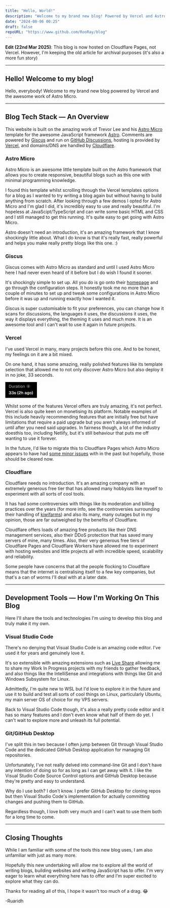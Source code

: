 ```yaml
---
title: "Hello, World!"
description: "Welcome to my brand new blog! Powered by Vercel and Astro Micro!"
date: "2024-08-06 00:25"
draft: false
repoURL: "https://www.github.com/RooRay/blog"
---
```


**Edit (22nd Mar 2025)**: This blog is now hosted on Cloudflare Pages, not Vercel. However, I'm keeping the old article for archival purposes (it's also a more fun story)

---

## Hello! Welcome to my blog!

Hello, everybody! Welcome to my brand new blog powered by Vercel and the awesome work of Astro Micro.

---

## Blog Tech Stack — An Overview

This website is built on the amazing work of Trevor Lee and his [Astro Micro](https://github.com/trevortylerlee/astro-micro) template for the awesome JavaScript framework [Astro](https://astro.build). Comments are powered by [Giscus](https://giscus.app) and run on [GitHub Discussions](https://docs.github.com/en/discussions), hosting is provided by [Vercel](https://vercel.com), and domains/DNS are handled by [Cloudflare](https://cloudflare.com).

### Astro Micro

Astro Micro is an awesome little template built on the Astro framework that allows you to create responsive, beautiful blogs such as this one with minimal programming knowledge. 

I found this template whilst scrolling through the Vercel templates options for a blog as I wanted to try writing a blog again but without having to build anything from scratch. After looking through a few demos I opted for Astro Micro and I'm glad I did, it's incredibly easy to use and really beautiful. I'm hopeless at JavaScipt/TypeScript and can write some basic HTML and CSS and I still managed to get this running. It's quite easy to get going with Astro Micro.

Astro doesn't need an introduction, it's an amazing framework that I know shockingly little about. What I do know is that it's really fast, really powerful and helps you make really pretty blogs like this one. :)

### Giscus

Giscus comes with Astro Micro as standard and until I used Astro Micro here I had never even heard of it before but I do wish I found it sooner.

It's shockingly simple to set up. All you do is go onto their [homepage](https://giscus.app) and go through the configuration steps. It honestly took me no more than a couple of minutes to set up and tweak some configurations in Astro Micro before it was up and running exactly how I wanted it.

Giscus is super customisable to fit your preferences, you can change how it scans for discussions, the languages it uses, the discussions it uses, the way it displays everything, the theming it uses and much more. It is an awesome tool and I can't wait to use it again in future projects.

### Vercel

I've used Vercel in many, many projects before this one. And to be honest, my feelings on it are a bit mixed.

On one hand, it has some amazing, really polished features like its template selection that allowed me to not only discover Astro Micro but also deploy it in no joke, 33 seconds.

![A screenshot from my Vercel dashboard showing the deployment taking 33 seconds](./vercel.png)

Whilst some of the features Vercel offers are truly amazing, it's not perfect. Vercel is also quite keen on monetising its platform. Notable examples of this include heavily recommending features that are initially free but have limitations that require a paid upgrade but you aren't always informed of until after you need said upgrades. In fairness though, a lot of the industry doesthis too, including Netlify, but it's still behaviour that puts me off wanting to use it forever.

In the future, I'd like to migrate this to Cloudflare Pages which Astro Micro appears to have had [some minor issues](https://github.com/trevortylerlee/astro-micro/issues/39) with in the past but hopefully, those should be cleared now.

### Cloudflare

Cloudflare needs no introduction. It's an amazing company with an extremely generous free tier that has allowed many hobbyists like myself to experiment with all sorts of cool tools.

It has had some controversies with things like its moderation and billing practices over the years (for more info, see the controversies surrounding their handling of [kiwifarms](https://www.theverge.com/2022/9/6/23339889/cloudflare-kiwi-farms-content-moderation-ddos)) and also its many, many outages but in my opinion, those are far outweighed by the benefits of Cloudflare.

Cloudflare offers loads of amazing free products like their DNS management services, also their DDoS protection that has saved many servers of mine, many times. Also, their very generous free tiers of Cloudflare Pages and Cloudflare Workers have allowed me to experiment with hosting websites and little projects all with incredible speed, scalability and reliability.

Some people have concerns that all the people flocking to Cloudflare means that the internet is centralising itself to a few key companies, but that's a can of worms I'll deal with at a later date.

---

## Development Tools — How I'm Working On This Blog

Here I'll share the tools and technologies I'm using to develop this blog and truly make it my own.

### Visual Studio Code

There's no denying that Visual Studio Code is an amazing code editor. I've used it for years and genuinely love it.

It's so extensible with amazing extensions such as [Live Share](https://marketplace.visualstudio.com/items?itemName=MS-vsliveshare.vsliveshare) allowing me to share my Work In Progress projects with my friends to gather feedback, and also things like the IntelliSense and integrations with things like Git and Windows Subsystem for Linux.

Admittedly, I'm quite new to WSL but I'd love to explore it in the future and use it to build and test all sorts of cool things on Linux, particularly Ubuntu, my main server OS of choice for my VPS servers.

Back to Visual Studio Code though, it's also a really pretty code editor and it has so many features and I don't even know what half of them do yet. I can't wait to explore more and unleash its full potential.

### Git/GitHub Desktop

I've split this in two because I often jump between Git through Visual Studio Code and the dedicated GitHub Desktop application for managing Git repositories.

Unfortunately, I've not really delved into command-line Git and I don't have any intention of doing so for as long as I can get away with it. I like the Visual Studio Code Source Control options and GitHub Desktop because they're pretty and easy to understand.

Why do I use both? I don't know. I prefer GitHub Desktop for cloning repos but then Visual Studio Code's implementation for actually committing changes and pushing them to GitHub.

Regardless though, I love both very much and I can't wait to use them both for a long time to come.

---

## Closing Thoughts

While I am familiar with some of the tools this new blog uses, I am also unfamiliar with just as many more.

Hopefully this new undertaking will allow me to explore all the world of writing blogs, building websites and writing JavaScript has to offer. I'm very eager to learn what everything here has to offer and I'm super excited to explore what they can do.

Thanks for reading all of this, I hope it wasn't too much of a drag. 😂

-Ruaridh